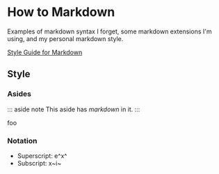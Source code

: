 # How to Markdown

Examples of markdown syntax I forget, some markdown extensions I'm using, and my personal markdown style.

[Style Guide for Markdown](http://brettterpstra.com/2015/08/24/write-better-markdown/)

## Style
### Asides

::: aside note
This aside has _markdown_ in it.
:::

foo

### Notation

* Superscript: e^x^
* Subscript: x~i~